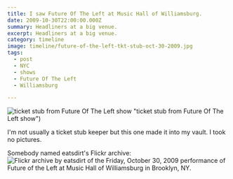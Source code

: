```yaml
---
title: I saw Future Of The Left at Music Hall of Williamsburg.
date: 2009-10-30T22:00:00.000Z
summary: Headliners at a big venue.
excerpt: Headliners at a big venue.
category: timeline
image: timeline/future-of-the-left-tkt-stub-oct-30-2009.jpg
tags:
  - post
  - NYC
  - shows
  - Future Of The Left
  - Williamsburg

---
```


![ticket stub from Future Of The Left show](/static/img/timeline/future-of-the-left-tkt-stub-oct-30-2009.jpg) "ticket stub from Future Of The Left show")

I'm not usually a ticket stub keeper but this one made it into my vault. I took no pictures.

Somebody named eatsdirt's Flickr archive: ![Flickr archive by eatsdirt of the Friday, October 30, 2009 performance of Future of the Left at Music Hall of Williamsburg in Brooklyn, NY.](https://www.flickr.com/photos/eatsdirt/sets/72157622577992389/ "Flickr archive by eatsdirt of the Friday, October 30, 2009 performance of Future of the Left at Music Hall of Williamsburg in Brooklyn, NY.")